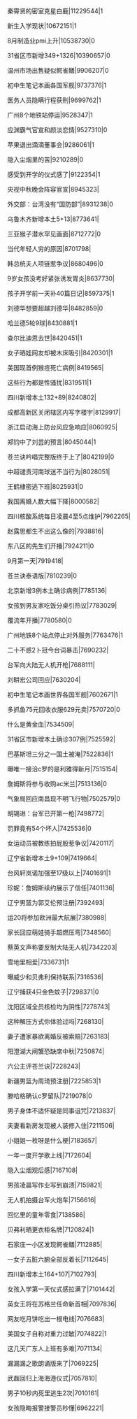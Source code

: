 秦霄贤的密室克星白鹿|11229544|1

新生入学现状|10672151|1

8月制造业pmi上升|10538730|0

31省区市新增349+1326|10390657|0

温州市场出售疑似鳄雀鳝|9906207|0

初中生笔记本画各国军舰|9737376|1

医务人员隐瞒行程获刑|9699762|1

广州8个地铁站停运|9528347|1

应渊霸气官宣和颜淡恋情|9527310|0

苹果退出滴滴董事会|9286061|1

隐入尘烟里的苦|9210289|0

感受到开学的仪式感了|9122354|1

央视中秋晚会阵容官宣|8945323|

外交部：台湾没有“国防部”|8931238|0

乌鲁木齐新增本土5+13|8773641|

三亚猴子潜水罕见画面|8712772|0

当代年轻人穷的原因|8701798|

韩总统夫人项链惹争议|8680496|0

9岁女孩没考好紧张诱发胃炎|8637730|

孩子开学前一天补40篇日记|8597375|1

刘德华想要超越刘德华|8482859|0

哈兰德5轮9球|8430881|1

查尔比迪恩去世|8420451|1

女子晒娃网友却被木床吸引|8420301|1

美国现首例猴痘死亡病例|8419565|

这些行为都是性骚扰|8319511|1

四川新增本土132+89|8240802|

成都高新区关闭辖区内写字楼宇|8129917|

浙江启动海上防台风应急响应|8060925|

郑钧中了刘芸的预言|8045044|1

苍兰诀吟唱完整版终于上了|8042199|0

中超谴责河南球迷不当行为|8028051|

王鹤棣密逃下班|8025931|0

我国离婚人数大幅下降|8000582|

四川核酸系统每日凌晨4至5点维护|7962265|

赵露思都生不出这么像的|7938816|

东八区的先生们开播|7924211|0

9月第一天|7919418|

苍兰诀泰语版|7810239|0

北京新增3例本土确诊病例|7785136|

女孩到男友家吃饭分桌引热议|7783029|

覆流年开播|7780580|0

广州地铁8个站点停止对外服务|7763476|1

二十不惑2卜冠今台词暴击|7690232|

台军向大陆无人机开枪|7688111|

刘畊宏公司回应|7630204|

初中生笔记本画世界各国军舰|7602671|1

多抓鱼75元回收衣服629元卖|7570720|0

什么是黄金血|7534509|

31省区市新增本土确诊307例|7525592|

巴基斯坦三分之一国土被淹|7522836|1

曝唯一接洽c罗的是利雅得新月|7515154|

詹姆斯将参与收购ac米兰|7513136|0

气象局回应南昌现不明飞行物|7502579|0

胡锡进：台军已开第一枪|7498772|

罚罪竟有54个坏人|7425536|0

女运动员被教练拍屁股惹争议|7420117|

辽宁省新增本土9+109|7419664|

台风轩岚诺加强至17级以上|7401691|1

珍妮：詹姆斯续约展示了信任|7401136|

辽宁男篮为郭艾伦预注册|7392493|

运20将参加欧洲最大航展|7380988|

家长回应萌娃骑手超燃压弯|7348560|

蔡英文声称要反制大陆无人机|7342203|

雪地里相爱|7336731|1

曝威少和贝弗利保持联系|7316536|

辽宁捕获4只金色蚊子|7298371|0

沈阳区域全员核检均为阴性|7278743|

这种解压方式你体验过吗|7268130|

妻子遭家暴欲离婚反被索赔|7263183|

阳澄湖大闸蟹恐缺席中秋|7250874|

六公主评苍兰诀|7228243|

新疆男篮为周琦预注册|7225853|1

滕哈格确认c罗留队|7219078|0

男子身体不适怀疑是同事诅咒|7213837|

夫妻看新房发现被人装修入住|7211506|

小姐姐一枚呀是什么梗|7183657|

一年一度开学歌上线|7172604|

隐入尘烟观后感|7167108|

男孩凌晨写作业写到崩溃|7159821|

无人机拍摄台军火炮车|7156616|

回忆里的童年零食|7138586|

贝弗利晒更衣柜名牌|7120824|1

石家庄一小区发现鳄雀鳝|7112885|

一女子五脏六腑全部反着长|7112645|

四川新增本土164+107|7102793|

女孩入学第一天仪式感拉满了|7101442|

英女王将在苏格兰任命新首相|7097836|

网友吃月饼吃出一根电线|7076683|

美国女子自称对重力过敏|7074822|1

这几天广东人上班有多难|7071134|

漏漏漏之歌朗诵版来了|7069225|

武磊回归上海海港仪式|7057810|

男子10秒内死里逃生2次|7010161|

女孩隐晦报警接警员秒懂|6962221|

